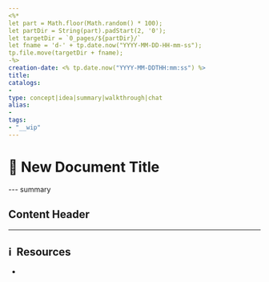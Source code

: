 ```yaml
---
<%* 
let part = Math.floor(Math.random() * 100); 
let partDir = String(part).padStart(2, '0');
let targetDir = `0_pages/${partDir}/`
let fname = 'd-' + tp.date.now("YYYY-MM-DD-HH-mm-ss");
tp.file.move(targetDir + fname);
-%>
creation-date: <% tp.date.now("YYYY-MM-DDTHH:mm:ss") %> 
title: 
catalogs:
- 
type: concept|idea|summary|walkthrough|chat
alias: 
- 
tags: 
- "__wip"
---
```


# 📓 New Document Title

--- summary 

## Content Header





---
## ℹ️  Resources
- 